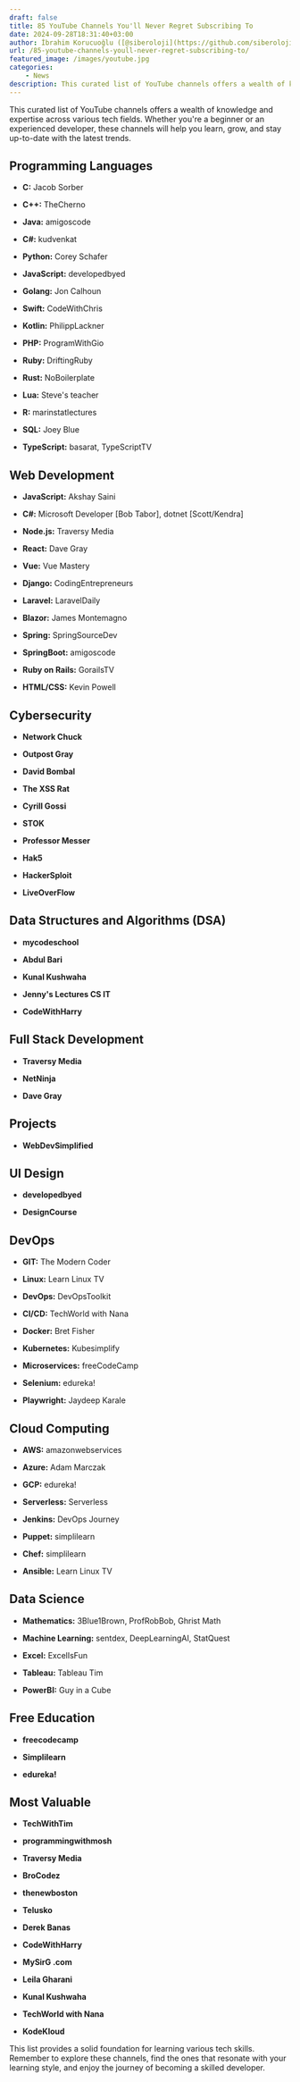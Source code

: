 ```yaml
---
draft: false
title: 85 YouTube Channels You'll Never Regret Subscribing To
date: 2024-09-28T18:31:40+03:00
author: İbrahim Korucuoğlu ([@siberoloji](https://github.com/siberoloji))
url: /85-youtube-channels-youll-never-regret-subscribing-to/
featured_image: /images/youtube.jpg
categories:
    - News
description: This curated list of YouTube channels offers a wealth of knowledge and expertise across various tech fields.
---
```



This curated list of YouTube channels offers a wealth of knowledge and expertise across various tech fields. Whether you're a beginner or an experienced developer, these channels will help you learn, grow, and stay up-to-date with the latest trends.

## **Programming Languages**

* **C:** Jacob Sorber

* **C++:** TheCherno

* **Java:** amigoscode

* **C#:** kudvenkat

* **Python:** Corey Schafer

* **JavaScript:** developedbyed

* **Golang:** Jon Calhoun

* **Swift:** CodeWithChris

* **Kotlin:** PhilippLackner

* **PHP:** ProgramWithGio

* **Ruby:** DriftingRuby

* **Rust:** NoBoilerplate

* **Lua:** Steve's teacher

* **R:** marinstatlectures

* **SQL:** Joey Blue

* **TypeScript:** basarat, TypeScriptTV

## **Web Development**

* **JavaScript:** Akshay Saini

* **C#:** Microsoft Developer [Bob Tabor], dotnet [Scott/Kendra]

* **Node.js:** Traversy Media

* **React:** Dave Gray

* **Vue:** Vue Mastery

* **Django:** CodingEntrepreneurs

* **Laravel:** LaravelDaily

* **Blazor:** James Montemagno

* **Spring:** SpringSourceDev

* **SpringBoot:** amigoscode

* **Ruby on Rails:** GorailsTV

* **HTML/CSS:** Kevin Powell

## **Cybersecurity**

* **Network Chuck**

* **Outpost Gray**

* **David Bombal**

* **The XSS Rat**

* **Cyrill Gossi**

* **STOK**

* **Professor Messer**

* **Hak5**

* **HackerSploit**

* **LiveOverFlow**

## **Data Structures and Algorithms (DSA)**

* **mycodeschool**

* **Abdul Bari**

* **Kunal Kushwaha**

* **Jenny's Lectures CS IT**

* **CodeWithHarry**

## **Full Stack Development**

* **Traversy Media**

* **NetNinja**

* **Dave Gray**

## **Projects**

* **WebDevSimplified**

## **UI Design**

* **developedbyed**

* **DesignCourse**

## **DevOps**

* **GIT:** The Modern Coder

* **Linux:** Learn Linux TV

* **DevOps:** DevOpsToolkit

* **CI/CD:** TechWorld with Nana

* **Docker:** Bret Fisher

* **Kubernetes:** Kubesimplify

* **Microservices:** freeCodeCamp

* **Selenium:** edureka!

* **Playwright:** Jaydeep Karale

## **Cloud Computing**

* **AWS:** amazonwebservices

* **Azure:** Adam Marczak

* **GCP:** edureka!

* **Serverless:** Serverless

* **Jenkins:** DevOps Journey

* **Puppet:** simplilearn

* **Chef:** simplilearn

* **Ansible:** Learn Linux TV

## **Data Science**

* **Mathematics:** 3Blue1Brown, ProfRobBob, Ghrist Math

* **Machine Learning:** sentdex, DeepLearningAI, StatQuest

* **Excel:** ExcelIsFun

* **Tableau:** Tableau Tim

* **PowerBI:** Guy in a Cube

## **Free Education**

* **freecodecamp**

* **Simplilearn**

* **edureka!**

## **Most Valuable**

* **TechWithTim**

* **programmingwithmosh**

* **Traversy Media**

* **BroCodez**

* **thenewboston**

* **Telusko**

* **Derek Banas**

* **CodeWithHarry**

* **MySirG .com**

* **Leila Gharani**

* **Kunal Kushwaha**

* **TechWorld with Nana**

* **KodeKloud**

This list provides a solid foundation for learning various tech skills. Remember to explore these channels, find the ones that resonate with your learning style, and enjoy the journey of becoming a skilled developer.

